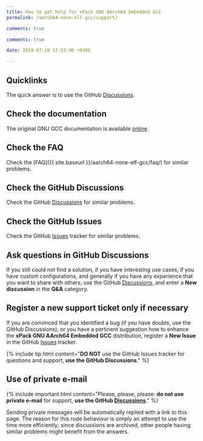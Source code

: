 ```yaml
---
title: How to get help for xPack GNU AArch64 Embedded GCC
permalink: /aarch64-none-elf-gcc/support/

comments: true

comments: true

date: 2019-07-10 17:53:00 +0300

---
```


## Quicklinks

The quick answer is to use the GitHub
[Discussions](https://github.com/xpack-dev-tools/aarch64-none-elf-gcc-xpack/discussions/).

## Check the documentation

The original GNU GCC documentation is available
[online](https://gcc.gnu.org/onlinedocs/).

## Check the FAQ

Check the [FAQ]({{ site.baseurl }}/aarch64-none-elf-gcc/faq/)
for similar problems.

## Check the GitHub Discussions

Check the GitHub [Discussions](https://github.com/xpack-dev-tools/aarch64-none-elf-gcc-xpack/discussions/) for
similar problems.

## Check the GitHub Issues

Check the GitHub
[Issues](https://github.com/xpack-dev-tools/aarch64-none-elf-gcc-xpack/issues/)
tracker for similar problems.

## Ask questions in GitHub Discussions

If you still could not find a solution, if you have interesting use
cases, if you have custom configurations, and generally if you have
any experience that you want to share with others, use the GitHub
[Discussions](https://github.com/xpack-dev-tools/aarch64-none-elf-gcc-xpack/discussions/),
and enter a **New discussion** in the **Q&A** category.

## Register a new support ticket only if necessary

If you are convinced that you identified a bug (if you have doubts,
use the GitHub Discussions),
or you have a pertinent suggestion how to enhance the **xPack GNU AArch64 Embedded GCC**
distribution, register a **New Issue** in the GitHub
[Issues](https://github.com/xpack-dev-tools/aarch64-none-elf-gcc-xpack/issues/)
tracker.

{% include tip.html content="**DO NOT** use the GitHub Issues tracker
for questions and support, **use the GitHub Discussions**." %}

## Use of private e-mail

{% include important.html content="Please, please, please: **do not use
private e-mail** for support, **use the GitHub
[Discussions](https://github.com/xpack-dev-tools/aarch64-none-elf-gcc-xpack/discussions/)**." %}

Sending private messages will be automatically replied with
a link to this page.
The reason for this rude behaviour is simply an attempt to use
the time more efficiently; since discussions are archived, other people
having similar problems might benefit from the answers.
